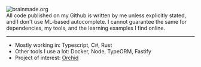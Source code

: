 
![brainmade.org](https://brainmade.org/white-logo.svg)  
All code published on my Github is written by me unless explicitly stated, and I don't use ML-based autocomplete. I cannot guarantee the same for dependencies, my tools, and the learning examples I find online.

---

- Mostly working in: Typescript, C#, Rust
- Other tools I use a lot: Docker, Node, TypeORM, Fastify
- Project of interest: [Orchid](https://github.com/lbfalvy/orchid)
